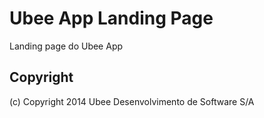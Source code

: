 # Ubee App Landing Page

Landing page do Ubee App

## Copyright

(c) Copyright 2014 Ubee Desenvolvimento de Software S/A

[bootstrapp]: http://getbootstrap.com
[jquery]: http://jquery.com
